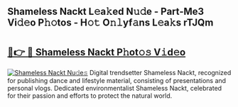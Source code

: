 ## Shameless Nackt L𝚎a𝚔ed N𝚞𝚍e - Part-Me3 Vi𝚍𝚎o P𝚑𝚘tos - H𝚘𝚝 O𝚗𝚕yf𝚊ns L𝚎a𝚔s rTJQm

# <h2><a href="http://kfare5.oniu.top/?m=Shameless+Nackt">🔗👉 🔴 Shameless Nackt P𝚑ot𝚘𝚜 V𝚒d𝚎o</a></h2>

[![Shameless Nackt Nu𝚍e𝚜](https://i.imgur.com/0qMVB7G.gif)](http://kfare5.oniu.top/?m=Shameless+Nackt)
Digital trendsetter Shameless Nackt, recognized for publishing dance and lifestyle material, consisting of presentations and personal vlogs. Dedicated environmentalist Shameless Nackt, celebrated for their passion and efforts to protect the natural world.  
